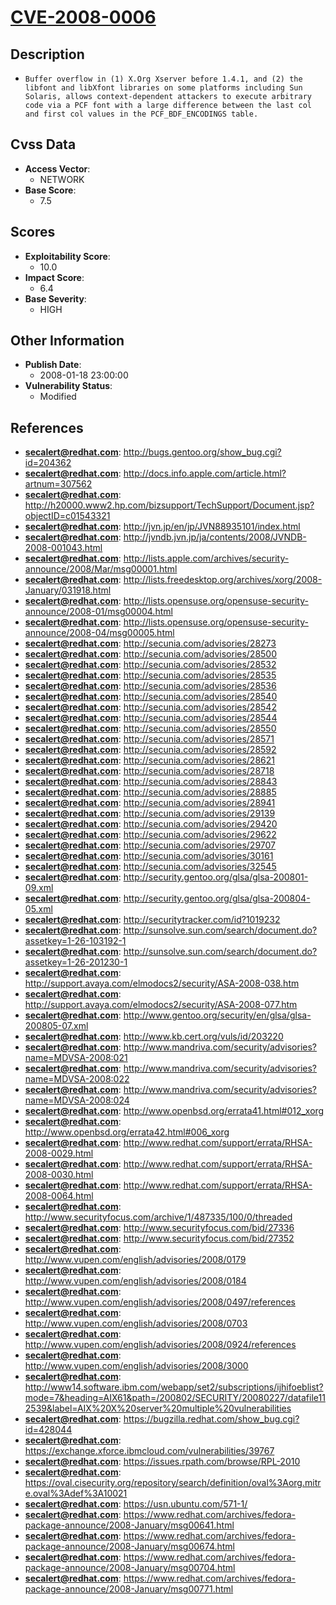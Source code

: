 
# [CVE-2008-0006](http://bugs.gentoo.org/show_bug.cgi?id=204362)

## Description

- `Buffer overflow in (1) X.Org Xserver before 1.4.1, and (2) the libfont and libXfont libraries on some platforms including Sun Solaris, allows context-dependent attackers to execute arbitrary code via a PCF font with a large difference between the last col and first col values in the PCF_BDF_ENCODINGS table.`

## Cvss Data

- **Access Vector**:
  - NETWORK
- **Base Score**:
  - 7.5

## Scores

- **Exploitability Score**:
  - 10.0
- **Impact Score**:
  - 6.4
- **Base Severity**:
  - HIGH

## Other Information

- **Publish Date**:
  - 2008-01-18 23:00:00
- **Vulnerability Status**:
  - Modified

## References

- **secalert@redhat.com**: http://bugs.gentoo.org/show_bug.cgi?id=204362
- **secalert@redhat.com**: http://docs.info.apple.com/article.html?artnum=307562
- **secalert@redhat.com**: http://h20000.www2.hp.com/bizsupport/TechSupport/Document.jsp?objectID=c01543321
- **secalert@redhat.com**: http://jvn.jp/en/jp/JVN88935101/index.html
- **secalert@redhat.com**: http://jvndb.jvn.jp/ja/contents/2008/JVNDB-2008-001043.html
- **secalert@redhat.com**: http://lists.apple.com/archives/security-announce/2008/Mar/msg00001.html
- **secalert@redhat.com**: http://lists.freedesktop.org/archives/xorg/2008-January/031918.html
- **secalert@redhat.com**: http://lists.opensuse.org/opensuse-security-announce/2008-01/msg00004.html
- **secalert@redhat.com**: http://lists.opensuse.org/opensuse-security-announce/2008-04/msg00005.html
- **secalert@redhat.com**: http://secunia.com/advisories/28273
- **secalert@redhat.com**: http://secunia.com/advisories/28500
- **secalert@redhat.com**: http://secunia.com/advisories/28532
- **secalert@redhat.com**: http://secunia.com/advisories/28535
- **secalert@redhat.com**: http://secunia.com/advisories/28536
- **secalert@redhat.com**: http://secunia.com/advisories/28540
- **secalert@redhat.com**: http://secunia.com/advisories/28542
- **secalert@redhat.com**: http://secunia.com/advisories/28544
- **secalert@redhat.com**: http://secunia.com/advisories/28550
- **secalert@redhat.com**: http://secunia.com/advisories/28571
- **secalert@redhat.com**: http://secunia.com/advisories/28592
- **secalert@redhat.com**: http://secunia.com/advisories/28621
- **secalert@redhat.com**: http://secunia.com/advisories/28718
- **secalert@redhat.com**: http://secunia.com/advisories/28843
- **secalert@redhat.com**: http://secunia.com/advisories/28885
- **secalert@redhat.com**: http://secunia.com/advisories/28941
- **secalert@redhat.com**: http://secunia.com/advisories/29139
- **secalert@redhat.com**: http://secunia.com/advisories/29420
- **secalert@redhat.com**: http://secunia.com/advisories/29622
- **secalert@redhat.com**: http://secunia.com/advisories/29707
- **secalert@redhat.com**: http://secunia.com/advisories/30161
- **secalert@redhat.com**: http://secunia.com/advisories/32545
- **secalert@redhat.com**: http://security.gentoo.org/glsa/glsa-200801-09.xml
- **secalert@redhat.com**: http://security.gentoo.org/glsa/glsa-200804-05.xml
- **secalert@redhat.com**: http://securitytracker.com/id?1019232
- **secalert@redhat.com**: http://sunsolve.sun.com/search/document.do?assetkey=1-26-103192-1
- **secalert@redhat.com**: http://sunsolve.sun.com/search/document.do?assetkey=1-26-201230-1
- **secalert@redhat.com**: http://support.avaya.com/elmodocs2/security/ASA-2008-038.htm
- **secalert@redhat.com**: http://support.avaya.com/elmodocs2/security/ASA-2008-077.htm
- **secalert@redhat.com**: http://www.gentoo.org/security/en/glsa/glsa-200805-07.xml
- **secalert@redhat.com**: http://www.kb.cert.org/vuls/id/203220
- **secalert@redhat.com**: http://www.mandriva.com/security/advisories?name=MDVSA-2008:021
- **secalert@redhat.com**: http://www.mandriva.com/security/advisories?name=MDVSA-2008:022
- **secalert@redhat.com**: http://www.mandriva.com/security/advisories?name=MDVSA-2008:024
- **secalert@redhat.com**: http://www.openbsd.org/errata41.html#012_xorg
- **secalert@redhat.com**: http://www.openbsd.org/errata42.html#006_xorg
- **secalert@redhat.com**: http://www.redhat.com/support/errata/RHSA-2008-0029.html
- **secalert@redhat.com**: http://www.redhat.com/support/errata/RHSA-2008-0030.html
- **secalert@redhat.com**: http://www.redhat.com/support/errata/RHSA-2008-0064.html
- **secalert@redhat.com**: http://www.securityfocus.com/archive/1/487335/100/0/threaded
- **secalert@redhat.com**: http://www.securityfocus.com/bid/27336
- **secalert@redhat.com**: http://www.securityfocus.com/bid/27352
- **secalert@redhat.com**: http://www.vupen.com/english/advisories/2008/0179
- **secalert@redhat.com**: http://www.vupen.com/english/advisories/2008/0184
- **secalert@redhat.com**: http://www.vupen.com/english/advisories/2008/0497/references
- **secalert@redhat.com**: http://www.vupen.com/english/advisories/2008/0703
- **secalert@redhat.com**: http://www.vupen.com/english/advisories/2008/0924/references
- **secalert@redhat.com**: http://www.vupen.com/english/advisories/2008/3000
- **secalert@redhat.com**: http://www14.software.ibm.com/webapp/set2/subscriptions/ijhifoeblist?mode=7&heading=AIX61&path=/200802/SECURITY/20080227/datafile112539&label=AIX%20X%20server%20multiple%20vulnerabilities
- **secalert@redhat.com**: https://bugzilla.redhat.com/show_bug.cgi?id=428044
- **secalert@redhat.com**: https://exchange.xforce.ibmcloud.com/vulnerabilities/39767
- **secalert@redhat.com**: https://issues.rpath.com/browse/RPL-2010
- **secalert@redhat.com**: https://oval.cisecurity.org/repository/search/definition/oval%3Aorg.mitre.oval%3Adef%3A10021
- **secalert@redhat.com**: https://usn.ubuntu.com/571-1/
- **secalert@redhat.com**: https://www.redhat.com/archives/fedora-package-announce/2008-January/msg00641.html
- **secalert@redhat.com**: https://www.redhat.com/archives/fedora-package-announce/2008-January/msg00674.html
- **secalert@redhat.com**: https://www.redhat.com/archives/fedora-package-announce/2008-January/msg00704.html
- **secalert@redhat.com**: https://www.redhat.com/archives/fedora-package-announce/2008-January/msg00771.html
